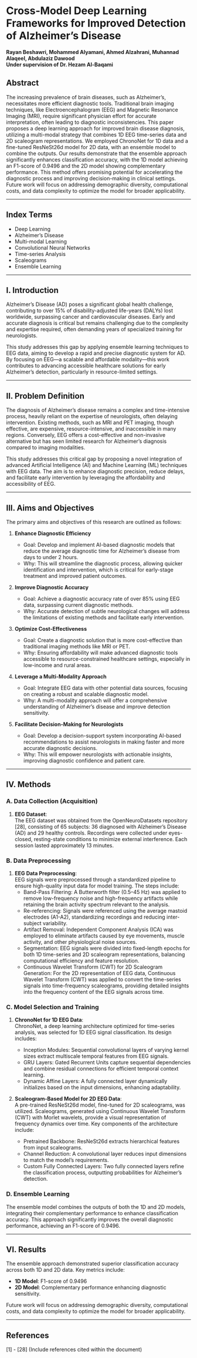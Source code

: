 # Cross-Model Deep Learning Frameworks for Improved Detection of Alzheimer’s Disease

**Rayan Beshawri, Mohammed Alyamani, Ahmed Alzahrani, Muhannad Alaqeel, Abdulaziz Dawood**  
**Under supervision of Dr. Hezam Al-Baqami**

## Abstract
The increasing prevalence of brain diseases, such as Alzheimer’s, necessitates more efficient diagnostic tools. Traditional brain imaging techniques, like Electroencephalogram (EEG) and Magnetic Resonance Imaging (MRI), require significant physician effort for accurate interpretation, often leading to diagnostic inconsistencies. This paper proposes a deep learning approach for improved brain disease diagnosis, utilizing a multi-modal strategy that combines 1D EEG time-series data and 2D scaleogram representations. We employed ChronoNet for 1D data and a fine-tuned ResNeSt26d model for 2D data, with an ensemble model to combine the outputs. Our results demonstrate that the ensemble approach significantly enhances classification accuracy, with the 1D model achieving an F1-score of 0.9496 and the 2D model showing complementary performance. This method offers promising potential for accelerating the diagnostic process and improving decision-making in clinical settings. Future work will focus on addressing demographic diversity, computational costs, and data complexity to optimize the model for broader applicability.

---

## Index Terms  
- Deep Learning  
- Alzheimer’s Disease  
- Multi-modal Learning  
- Convolutional Neural Networks  
- Time-series Analysis  
- Scaleograms  
- Ensemble Learning  

---

## I. Introduction  
Alzheimer’s Disease (AD) poses a significant global health challenge, contributing to over 15% of disability-adjusted life-years (DALYs) lost worldwide, surpassing cancer and cardiovascular diseases. Early and accurate diagnosis is critical but remains challenging due to the complexity and expertise required, often demanding years of specialized training for neurologists.  

This study addresses this gap by applying ensemble learning techniques to EEG data, aiming to develop a rapid and precise diagnostic system for AD. By focusing on EEG—a scalable and affordable modality—this work contributes to advancing accessible healthcare solutions for early Alzheimer’s detection, particularly in resource-limited settings.

---

## II. Problem Definition  
The diagnosis of Alzheimer’s disease remains a complex and time-intensive process, heavily reliant on the expertise of neurologists, often delaying intervention. Existing methods, such as MRI and PET imaging, though effective, are expensive, resource-intensive, and inaccessible in many regions. Conversely, EEG offers a cost-effective and non-invasive alternative but has seen limited research for Alzheimer’s diagnosis compared to imaging modalities.

This study addresses this critical gap by proposing a novel integration of advanced Artificial Intelligence (AI) and Machine Learning (ML) techniques with EEG data. The aim is to enhance diagnostic precision, reduce delays, and facilitate early intervention by leveraging the affordability and accessibility of EEG.

---

## III. Aims and Objectives  
The primary aims and objectives of this research are outlined as follows:  

1. **Enhance Diagnostic Efficiency**  
   - Goal: Develop and implement AI-based diagnostic models that reduce the average diagnostic time for Alzheimer’s disease from days to under 2 hours.  
   - Why: This will streamline the diagnostic process, allowing quicker identification and intervention, which is critical for early-stage treatment and improved patient outcomes.

2. **Improve Diagnostic Accuracy**  
   - Goal: Achieve a diagnostic accuracy rate of over 85% using EEG data, surpassing current diagnostic methods.  
   - Why: Accurate detection of subtle neurological changes will address the limitations of existing methods and facilitate early intervention.

3. **Optimize Cost-Effectiveness**  
   - Goal: Create a diagnostic solution that is more cost-effective than traditional imaging methods like MRI or PET.  
   - Why: Ensuring affordability will make advanced diagnostic tools accessible to resource-constrained healthcare settings, especially in low-income and rural areas.

4. **Leverage a Multi-Modality Approach**  
   - Goal: Integrate EEG data with other potential data sources, focusing on creating a robust and scalable diagnostic model.  
   - Why: A multi-modality approach will offer a comprehensive understanding of Alzheimer’s disease and improve detection sensitivity.

5. **Facilitate Decision-Making for Neurologists**  
   - Goal: Develop a decision-support system incorporating AI-based recommendations to assist neurologists in making faster and more accurate diagnostic decisions.  
   - Why: This will empower neurologists with actionable insights, improving diagnostic confidence and patient care.

---

## IV. Methods  
### A. Data Collection (Acquisition)  
1. **EEG Dataset**:  
   The EEG dataset was obtained from the OpenNeuroDatasets repository [28], consisting of 65 subjects: 36 diagnosed with Alzheimer’s Disease (AD) and 29 healthy controls. Recordings were collected under eyes-closed, resting-state conditions to minimize external interference. Each session lasted approximately 13 minutes.

### B. Data Preprocessing  
1. **EEG Data Preprocessing**:  
   EEG signals were preprocessed through a standardized pipeline to ensure high-quality input data for model training. The steps include:
   - Band-Pass Filtering: A Butterworth filter (0.5–45 Hz) was applied to remove low-frequency noise and high-frequency artifacts while retaining the brain activity spectrum relevant to the analysis.
   - Re-referencing: Signals were referenced using the average mastoid electrodes (A1-A2), standardizing recordings and reducing inter-subject variability.
   - Artifact Removal: Independent Component Analysis (ICA) was employed to eliminate artifacts caused by eye movements, muscle activity, and other physiological noise sources.
   - Segmentation: EEG signals were divided into fixed-length epochs for both 1D time-series and 2D scaleogram representations, balancing computational efficiency and feature resolution.
   - Continuous Wavelet Transform (CWT) for 2D Scaleogram Generation: For the 2D representation of EEG data, Continuous Wavelet Transform (CWT) was applied to convert the time-series signals into time-frequency scaleograms, providing detailed insights into the frequency content of the EEG signals across time.

### C. Model Selection and Training  
1. **ChronoNet for 1D EEG Data**:  
   ChronoNet, a deep learning architecture optimized for time-series analysis, was selected for 1D EEG signal classification. Its design includes:
   - Inception Modules: Sequential convolutional layers of varying kernel sizes extract multiscale temporal features from EEG signals.
   - GRU Layers: Gated Recurrent Units capture sequential dependencies and combine residual connections for efficient temporal context learning.
   - Dynamic Affine Layers: A fully connected layer dynamically initializes based on the input dimensions, enhancing adaptability.

2. **Scaleogram-Based Model for 2D EEG Data**:  
   A pre-trained ResNeSt26d model, fine-tuned for 2D scaleograms, was utilized. Scaleograms, generated using Continuous Wavelet Transform (CWT) with Morlet wavelets, provide a visual representation of frequency dynamics over time. Key components of the architecture include:
   - Pretrained Backbone: ResNeSt26d extracts hierarchical features from input scaleograms.
   - Channel Reduction: A convolutional layer reduces input dimensions to match the model’s requirements.
   - Custom Fully Connected Layers: Two fully connected layers refine the classification process, outputting probabilities for Alzheimer’s detection.

### D. Ensemble Learning  
The ensemble model combines the outputs of both the 1D and 2D models, integrating their complementary performance to enhance classification accuracy. This approach significantly improves the overall diagnostic performance, achieving an F1-score of 0.9496.

---

## VI. Results  
The ensemble approach demonstrated superior classification accuracy across both 1D and 2D data. Key metrics include:
- **1D Model**: F1-score of 0.9496  
- **2D Model**: Complementary performance enhancing diagnostic sensitivity.

Future work will focus on addressing demographic diversity, computational costs, and data complexity to optimize the model for broader applicability.

---

## References  
[1] - [28] (Include references cited within the document)
